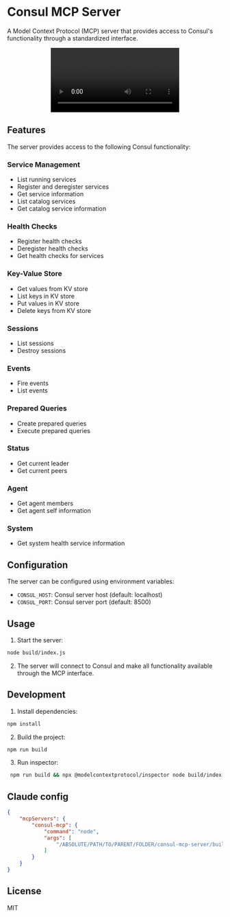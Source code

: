 # Consul MCP Server

A Model Context Protocol (MCP) server that provides access to Consul's functionality through a standardized interface.
<center>
<video src="https://github.com/user-attachments/assets/81bf7d70-e837-4c99-8312-2c85ccace1f4"></video>
</center>

## Features

The server provides access to the following Consul functionality:



### Service Management
- List running services
- Register and deregister services
- Get service information
- List catalog services
- Get catalog service information

### Health Checks
- Register health checks
- Deregister health checks
- Get health checks for services

### Key-Value Store
- Get values from KV store
- List keys in KV store
- Put values in KV store
- Delete keys from KV store

### Sessions
- List sessions
- Destroy sessions

### Events
- Fire events
- List events

### Prepared Queries
- Create prepared queries
- Execute prepared queries

### Status
- Get current leader
- Get current peers

### Agent
- Get agent members
- Get agent self information

### System
- Get system health service information

## Configuration

The server can be configured using environment variables:

- `CONSUL_HOST`: Consul server host (default: localhost)
- `CONSUL_PORT`: Consul server port (default: 8500)

## Usage

1. Start the server:
```bash
node build/index.js
```

2. The server will connect to Consul and make all functionality available through the MCP interface.

## Development

1. Install dependencies:
```bash
npm install
```

2. Build the project:
```bash
npm run build
```

3. Run inspector:
```bash
 npm run build && npx @modelcontextprotocol/inspector node build/index.js
```

## Claude config

```json
{
    "mcpServers": {
        "consul-mcp": {
            "command": "node",
            "args": [
                "/ABSOLUTE/PATH/TO/PARENT/FOLDER/consul-mcp-server/build/index.js"
            ]
        }
    }
}
```

## License

MIT
